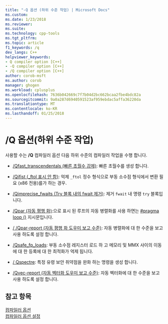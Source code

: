 ```yaml
---
title: "-Q 옵션 (하위 수준 작업) | Microsoft Docs"
ms.custom: 
ms.date: 1/23/2018
ms.reviewer: 
ms.suite: 
ms.technology: cpp-tools
ms.tgt_pltfrm: 
ms.topic: article
f1_keywords: /q
dev_langs: C++
helpviewer_keywords:
- Q compiler option [C++]
- -Q compiler option [C++]
- /Q compiler option [C++]
author: corob-msft
ms.author: corob
manager: ghogen
ms.workload: cplusplus
ms.openlocfilehash: 7636b042669c7f7b04d2bc662bcaa2fbe4bdc82a
ms.sourcegitcommit: 9a0a287d6940591523af959ebdac5affa36220da
ms.translationtype: MT
ms.contentlocale: ko-KR
ms.lasthandoff: 01/25/2018
---
```

# <a name="q-options-low-level-operations"></a>/Q 옵션(하위 수준 작업)

사용할 수는 **/Q** 컴파일러 옵션 다음 하위 수준의 컴파일러 작업을 수행 합니다.

- [/Qfast_transcendentals (빠른 초월수 강제)](../../build/reference/qfast-transcendentals-force-fast-transcendentals.md): 빠른 초월수를 생성 합니다.

- [/Qifist (_ftol 표시 안 함)](../../build/reference/qifist-suppress-ftol.md): 억제 `_ftol` 정수 형식으로 부동 소수점 형식에서 변환 필요 (x86 전용)를가 하는 경우.

- [/Qimprecise_fwaits (Try 블록 내의 fwait 제거)](../../build/reference/qimprecise-fwaits-remove-fwaits-inside-try-blocks.md): 제거 `fwait` 내 명령 `try` 블록입니다.

- [/Qpar (자동 평행 화)](../../build/reference/qpar-auto-parallelizer.md):으로 표시 된 루프의 자동 병렬화를 사용 하면는 [#pragma loop ()](../../preprocessor/loop.md) 지시문입니다.

- [/ /Qpar-report (자동 평행 화 도우미 보고 수준)](../../build/reference/qpar-report-auto-parallelizer-reporting-level.md): 자동 병렬화에 대 한 수준을 보고 사용 하도록 설정 합니다.

- [/Qsafe_fp_loads](../../build/reference/qsafe-fp-loads.md): 부동 소수점 레지스터 로드 하 고 메모리 및 MMX 사이의 이동에 대 한 등록에 대 한 최적화가 억제 됩니다.

- [/ Qspectre](../../build/reference/qspectre.md): 특정 유령 보안 취약점을 완화 하는 명령을 생성 합니다.

- [/Qvec-report (자동 벡터화 도우미 보고 수준)](../../build/reference/qvec-report-auto-vectorizer-reporting-level.md): 자동 벡터화에 대 한 수준을 보고 사용 하도록 설정 합니다.

## <a name="see-also"></a>참고 항목

[컴파일러 옵션](../../build/reference/compiler-options.md)  
[컴파일러 옵션 설정](../../build/reference/setting-compiler-options.md)  
